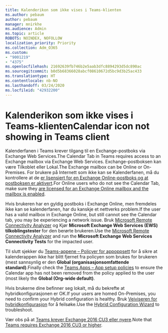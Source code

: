 ```yaml
---
title: Kalenderikon som ikke vises i Teams-klienten
ms.author: pebaum
author: pebaum
manager: mnirkhe
ms.audience: Admin
ms.topic: article
ROBOTS: NOINDEX, NOFOLLOW
localization_priority: Priority
ms.collection: Adm_O365
ms.custom:
- "9001219"
- "4375"
ms.openlocfilehash: 21692639fb746b2e5aab3dfc8894293d5dc890ac
ms.sourcegitcommit: b0d5b68366028abcf08610672d5bc9d3b25ac433
ms.translationtype: HT
ms.contentlocale: nb-NO
ms.lasthandoff: 03/24/2020
ms.locfileid: "42932200"
---
```

# <a name="calendar-icon-not-showing-in-teams-client"></a><span data-ttu-id="5448e-102">Kalenderikon som ikke vises i Teams-klienten</span><span class="sxs-lookup"><span data-stu-id="5448e-102">Calendar icon not showing in Teams client</span></span>

<span data-ttu-id="5448e-103">Kalenderfanen i Teams krever tilgang til en Exchange-postboks via Exchange Web Services.</span><span class="sxs-lookup"><span data-stu-id="5448e-103">The Calendar Tab in Teams requires access to an Exchange mailbox via Exchange Web Services.</span></span> <span data-ttu-id="5448e-104">Exchange-postboksen kan være Tilkoblet eller Lokal.</span><span class="sxs-lookup"><span data-stu-id="5448e-104">The Exchange mailbox can be Online or On-Premises.</span></span> <span data-ttu-id="5448e-105">For brukere på Internett som ikke kan se Kalenderfanen, må du kontrollere at de [er lisensiert for en Exchange Online-postboks og at postboksen er aktivert](https://docs.microsoft.com/exchange/recipients-in-exchange-online/create-user-mailboxes).</span><span class="sxs-lookup"><span data-stu-id="5448e-105">For Online users who do not see the Calendar Tab, make sure they [are licensed for an Exchange Online mailbox and the mailbox is enabled](https://docs.microsoft.com/exchange/recipients-in-exchange-online/create-user-mailboxes).</span></span>

<span data-ttu-id="5448e-106">Hvis brukeren har en gyldig postboks i Exchange Online, men fremdeles ikke kan se kalenderfanen, har du kanskje et nettverks problem.</span><span class="sxs-lookup"><span data-stu-id="5448e-106">If the user has a valid mailbox in Exchange Online, but still cannot see the Calendar tab, you may be experiencing a network issue.</span></span> <span data-ttu-id="5448e-107">Bruk [Microsoft Remote Connectivity Analyzer](https://testconnectivity.microsoft.com/) og Kjør **Microsoft Exchange Web Services (EWS) tilkoblingstester** for den berørte brukeren.</span><span class="sxs-lookup"><span data-stu-id="5448e-107">Use the [Microsoft Remote Connectivity Analyzer](https://testconnectivity.microsoft.com/) and run the **Microsoft Exchange Web Services Connectivity Tests** for the impacted user.</span></span>

<span data-ttu-id="5448e-108">Til slutt sjekker du [Teams-appene – Policyer for appoppsett](https://admin.teams.microsoft.com/policies/app-setup) for å sikre at kalenderappen ikke har blitt fjernet fra policyen som brukes for brukeren (mest sannsynlig er den **Global (organisasjonsomfattende standard)**.</span><span class="sxs-lookup"><span data-stu-id="5448e-108">Finally check the [Teams Apps – App setup policies](https://admin.teams.microsoft.com/policies/app-setup) to ensure the Calendar app has not been removed from the policy applied to the user (most likely the **Global (Org-wide default)**.</span></span>

<span data-ttu-id="5448e-109">Hvis brukerne dine befinner seg lokalt, må du bekrefte at hybridkonfigurasjonen er OK.</span><span class="sxs-lookup"><span data-stu-id="5448e-109">If your users are homed On-Premises, you need to confirm your Hybrid configuration is healthy.</span></span> <span data-ttu-id="5448e-110">Bruk [Veiviseren for hybridkonfigurasjon](https://docs.microsoft.com/exchange/hybrid-deployment/hybrid-agent) for å feilsøke.</span><span class="sxs-lookup"><span data-stu-id="5448e-110">Use the [Hybrid Configuration Wizard](https://docs.microsoft.com/exchange/hybrid-deployment/hybrid-agent) to troubleshoot.</span></span>

<span data-ttu-id="5448e-111">Vær obs på at [Teams krever Exchange 2016 CU3 eller nyere](https://docs.microsoft.com/microsoftteams/exchange-teams-interact).</span><span class="sxs-lookup"><span data-stu-id="5448e-111">Note that [Teams requires Exchange 2016 CU3 or higher](https://docs.microsoft.com/microsoftteams/exchange-teams-interact).</span></span>
